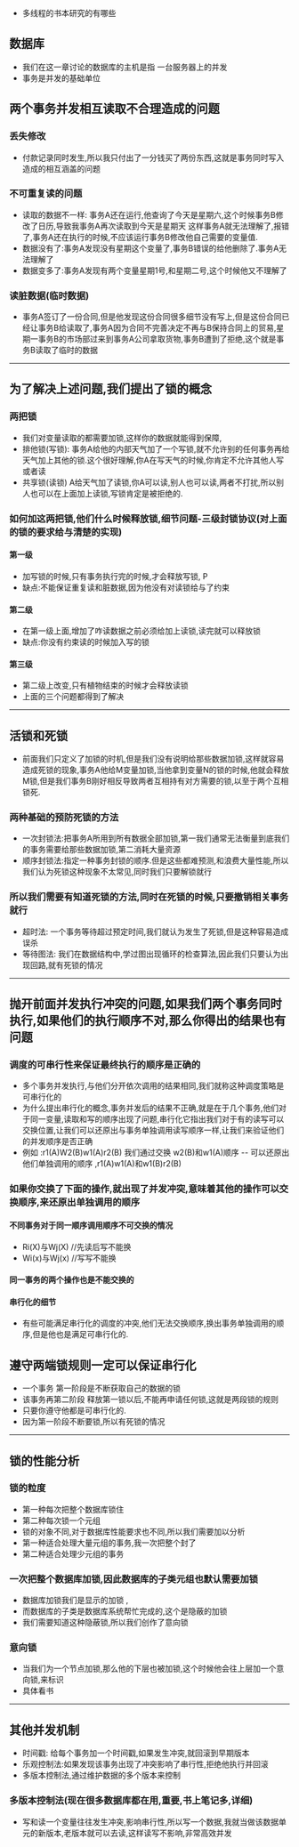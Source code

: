 + 多线程的书本研究的有哪些
## 数据库
+ 我们在这一章讨论的数据库的主机是指 一台服务器上的并发
+ 事务是并发的基础单位

## 两个事务并发相互读取不合理造成的问题
### 丢失修改
+ 付款记录同时发生,所以我只付出了一分钱买了两份东西,这就是事务同时写入造成的相互涵盖的问题
  
### 不可重复读的问题
+ 读取的数据不一样: 事务A还在运行,他查询了今天是星期六,这个时候事务B修改了日历,导致我事务A再次读取到今天是星期天 这样事务A就无法理解了,报错了,事务A还在执行的时候,不应该运行事务B修改他自己需要的变量值.
+ 数据没有了:事务A发现没有星期这个变量了,事务B错误的给他删除了.事务A无法理解了
+ 数据变多了:事务A发现有两个变量星期1号,和星期二号,这个时候他又不理解了

### 读脏数据(临时数据)
+ 事务A签订了一份合同,但是他发现这份合同很多细节没有写上,但是这份合同已经让事务B给读取了,事务A因为合同不完善决定不再与B保持合同上的贸易,星期一事务B的市场部过来到事务A公司拿取货物,事务B遭到了拒绝,这个就是事务B读取了临时的数据
  
---
## 为了解决上述问题,我们提出了锁的概念
### 两把锁
+ 我们对变量读取的都需要加锁,这样你的数据就能得到保障,
+ 排他锁(写锁): 事务A给他的内部天气加了一个写锁,就不允许别的任何事务再给天气加上其他的锁.这个很好理解,你A在写天气的时候,你肯定不允许其他人写或者读
+ 共享锁(读锁) A给天气加了读锁,你A可以读,别人也可以读,两者不打扰,所以别人也可以在上面加上读锁,写锁肯定是被拒绝的.

### 如何加这两把锁,他们什么时候释放锁,细节问题-三级封锁协议(对上面的锁的要求给与清楚的实现)
#### 第一级
+ 加写锁的时候,只有事务执行完的时候,才会释放写锁, P
+ 缺点:不能保证重复读和脏数据,因为他没有对读锁给与了约束

#### 第二级
+ 在第一级上面,增加了咋读数据之前必须给加上读锁,读完就可以释放锁
+ 缺点:你没有约束读的时候加入写的锁

#### 第三级
+ 第二级上改变,只有植物结束的时候才会释放读锁
+ 上面的三个问题都得到了解决

___ 
## 活锁和死锁
+ 前面我们只定义了加锁的时机,但是我们没有说明给那些数据加锁,这样就容易造成死锁的现象,事务A他给M变量加锁,当他拿到变量N的锁的时候,他就会释放M锁,但是我们事务B刚好相反导致两者互相持有对方需要的锁,以至于两个互相锁死.

### 两种基础的预防死锁的方法
+ 一次封锁法:把事务A所用到所有数据全部加锁,第一我们通常无法衡量到底我们的事务需要给那些数据加锁,第二消耗大量资源
+ 顺序封锁法:指定一种事务封锁的顺序.但是这些都难预测,和浪费大量性能,所以我们认为死锁这种现象不太常见,同时我们只要解锁就行

### 所以我们需要有知道死锁的方法,同时在死锁的时候,只要撤销相关事务就行
+ 超时法: 一个事务等待超过预定时间,我们就认为发生了死锁,但是这种容易造成误杀
+ 等待图法: 我们在数据结构中,学过图出现循环的检查算法,因此我们只要认为出现回路,就有死锁的情况

---
## 抛开前面并发执行冲突的问题,如果我们两个事务同时执行,如果他们的执行顺序不对,那么你得出的结果也有问题
### 调度的可串行性来保证最终执行的顺序是正确的
+ 多个事务并发执行,与他们分开依次调用的结果相同,我们就称这种调度策略是可串行化的
+ 为什么提出串行化的概念,事务并发后的结果不正确,就是在于几个事务,他们对于同一变量,读取和写的顺序出现了问题,串行化它指出我们对于有的读写可以交换位置,让我们可以还原出与事务单独调用读写顺序一样,让我们来验证他们的并发顺序是否正确
+ 例如 :r1(A)W2(B)w1(A)r2(B)  我们通过交换 w2(B)和w1(A)顺序 -- 可以还原出他们单独调用的顺序 ,r1(A)w1(A)和w1(B)r2(B)
### 如果你交换了下面的操作,就出现了并发冲突,意味着其他的操作可以交换顺序,来还原出单独调用的顺序
#### 不同事务对于同一顺序调用顺序不可交换的情况
+ Ri(X)与Wj(X)  //先读后写不能换
+ Wi(x)与Wj(x)  //写写不能换
#### 同一事务的两个操作也是不能交换的
#### 串行化的细节
+ 有些可能满足串行化的调度的冲突,他们无法交换顺序,换出事务单独调用的顺序,但是他也是满足可串行化的.

## 遵守两端锁规则一定可以保证串行化
+ 一个事务 第一阶段是不断获取自己的数据的锁
+ 该事务再第二阶段 释放第一锁以后,不能再申请任何锁,这就是两段锁的规则
+ 只要你遵守他都是可串行化的.
+ 因为第一阶段不断要锁,所以有死锁的情况
  
---
## 锁的性能分析
### 锁的粒度
+ 第一种每次把整个数据库锁住
+ 第二种每次锁一个元组
+ 锁的对象不同,对于数据库性能要求也不同,所以我们需要加以分析
+ 第一种适合处理大量元组的事务,我一次把整个封了
+ 第二种适合处理少元组的事务

### 一次把整个数据库加锁,因此数据库的子类元组也默认需要加锁
+ 数据库加锁我们是显示的加锁 ,
+ 而数据库的子类是数据库系统帮忙完成的,这个是隐蔽的加锁
+ 我们需要知道这种隐蔽锁,所以我们创作了意向锁
### 意向锁
+ 当我们为一个节点加锁,那么他的下层也被加锁,这个时候他会往上层加一个意向锁,来标识
+ 具体看书


---
## 其他并发机制
+ 时间戳: 给每个事务加一个时间戳,如果发生冲突,就回滚到早期版本
+ 乐观控制法:如果发现该事务出现了冲突影响了串行性,拒绝他执行并回滚
+ 多版本控制法,通过维护数据的多个版本来控制

### 多版本控制法(现在很多数据库都在用,重要,书上笔记多,详细)
+ 写和读一个变量往往发生冲突,影响串行性,所以写一个数据,我就当做该数据单元的新版本,老版本就可以去读,这样读写不影响,非常高效并发
  